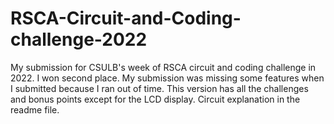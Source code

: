 # RSCA-Circuit-and-Coding-challenge-2022
My submission for CSULB's week of RSCA circuit and coding challenge in 2022. I won second place. My submission was missing some features when I submitted because I ran out of time. This version has all the challenges and bonus points except for the LCD display. Circuit explanation in the readme file.
